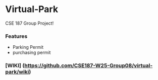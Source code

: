 # Virtual-Park
CSE 187 Group Project!

### Features
- Parking Permit
- purchasing permit

### [WIKI] (https://github.com/CSE187-W25-Group08/virtual-park/wiki)
